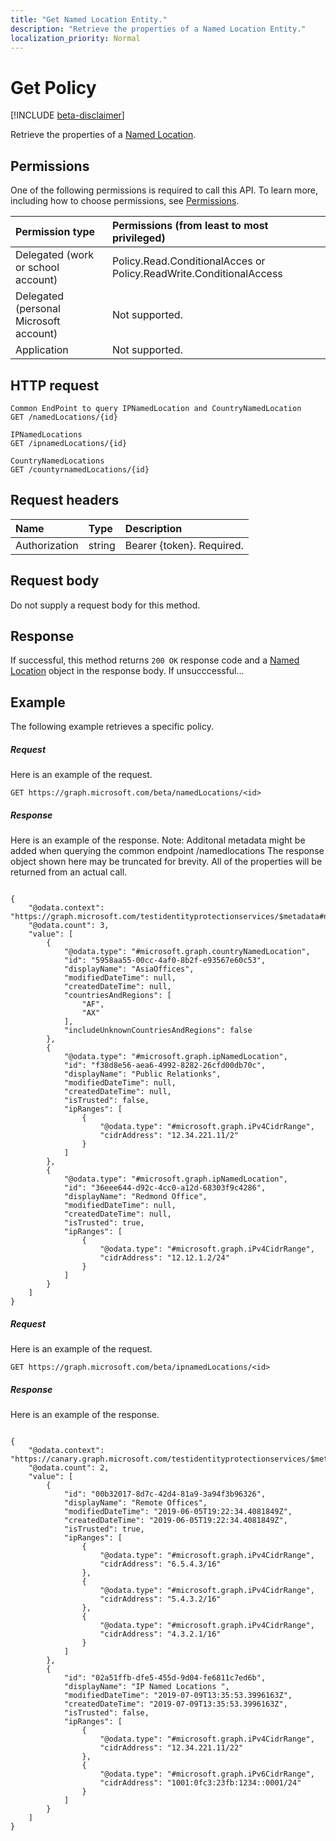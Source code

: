 ```yaml
---
title: "Get Named Location Entity."
description: "Retrieve the properties of a Named Location Entity."
localization_priority: Normal
---
```


# Get Policy

[!INCLUDE [beta-disclaimer](../../includes/beta-disclaimer.md)]

Retrieve the properties of a [Named Location](../resources/NamedLocation.md).

## Permissions
One of the following permissions is required to call this API. To learn more, including how to choose permissions, see [Permissions](/graph/permissions-reference).

|Permission type      | Permissions (from least to most privileged)              |
|:--------------------|:---------------------------------------------------------|
|Delegated (work or school account) | Policy.Read.ConditionalAcces or  Policy.ReadWrite.ConditionalAccess   |
|Delegated (personal Microsoft account) | Not supported.    |
|Application | Not supported. |

## HTTP request
<!-- { "blockType": "ignored" } -->
```http
Common EndPoint to query IPNamedLocation and CountryNamedLocation
GET /namedLocations/{id}

IPNamedLocations
GET /ipnamedLocations/{id}

CountryNamedLocations
GET /countyrnamedLocations/{id}
```
## Request headers
| Name       | Type | Description|
|:---------------|:--------|:----------|
| Authorization  | string  | Bearer {token}. Required. |

## Request body
Do not supply a request body for this method.

## Response

If successful, this method returns `200 OK` response code and a [Named Location](../resources/NamedLocation.md) object in the response body. If unsucccessful...

## Example
The following example retrieves a specific policy.

##### Request
Here is an example of the request.

```http
GET https://graph.microsoft.com/beta/namedLocations/<id>

```

##### Response
Here is an example of the response.
Note: Additonal metadata might be added when querying the common endpoint /namedlocations
The response object shown here may be truncated for brevity. All of the properties will be returned from an actual call.

```http

{
    "@odata.context": "https://graph.microsoft.com/testidentityprotectionservices/$metadata#namedLocations",
    "@odata.count": 3,
    "value": [
        {
            "@odata.type": "#microsoft.graph.countryNamedLocation",
            "id": "5958aa55-00cc-4af0-8b2f-e93567e60c53",
            "displayName": "AsiaOffices",
            "modifiedDateTime": null,
            "createdDateTime": null,
            "countriesAndRegions": [
                "AF",
                "AX"
            ],
            "includeUnknownCountriesAndRegions": false
        },
        {
            "@odata.type": "#microsoft.graph.ipNamedLocation",
            "id": "f38d8e56-aea6-4992-8282-26cfd00db70c",
            "displayName": "Public Relationks",
            "modifiedDateTime": null,
            "createdDateTime": null,
            "isTrusted": false,
            "ipRanges": [
                {
                    "@odata.type": "#microsoft.graph.iPv4CidrRange",
                    "cidrAddress": "12.34.221.11/2"
                }
            ]
        },
        {
            "@odata.type": "#microsoft.graph.ipNamedLocation",
            "id": "36eee644-d92c-4cc0-a12d-68303f9c4286",
            "displayName": "Redmond Office",
            "modifiedDateTime": null,
            "createdDateTime": null,
            "isTrusted": true,
            "ipRanges": [
                {
                    "@odata.type": "#microsoft.graph.iPv4CidrRange",
                    "cidrAddress": "12.12.1.2/24"
                }
            ]
        }
    ]
}
```

##### Request
Here is an example of the request.

```http
GET https://graph.microsoft.com/beta/ipnamedLocations/<id>

```

##### Response
Here is an example of the response.

```http

{
    "@odata.context": "https://canary.graph.microsoft.com/testidentityprotectionservices/$metadata#ipNamedLocations",
    "@odata.count": 2,
    "value": [
        {
            "id": "00b32017-8d7c-42d4-81a9-3a94f3b96326",
            "displayName": "Remote Offices",
            "modifiedDateTime": "2019-06-05T19:22:34.4081849Z",
            "createdDateTime": "2019-06-05T19:22:34.4081849Z",
            "isTrusted": true,
            "ipRanges": [
                {
                    "@odata.type": "#microsoft.graph.iPv4CidrRange",
                    "cidrAddress": "6.5.4.3/16"
                },
                {
                    "@odata.type": "#microsoft.graph.iPv4CidrRange",
                    "cidrAddress": "5.4.3.2/16"
                },
                {
                    "@odata.type": "#microsoft.graph.iPv4CidrRange",
                    "cidrAddress": "4.3.2.1/16"
                }
            ]
        },
        {
            "id": "02a51ffb-dfe5-455d-9d04-fe6811c7ed6b",
            "displayName": "IP Named Locations ",
            "modifiedDateTime": "2019-07-09T13:35:53.3996163Z",
            "createdDateTime": "2019-07-09T13:35:53.3996163Z",
            "isTrusted": false,
            "ipRanges": [
                {
                    "@odata.type": "#microsoft.graph.iPv4CidrRange",
                    "cidrAddress": "12.34.221.11/22"
                },
                {
                    "@odata.type": "#microsoft.graph.iPv6CidrRange",
                    "cidrAddress": "1001:0fc3:23fb:1234::0001/24"
                }
            ]
        }
    ]
}
```
